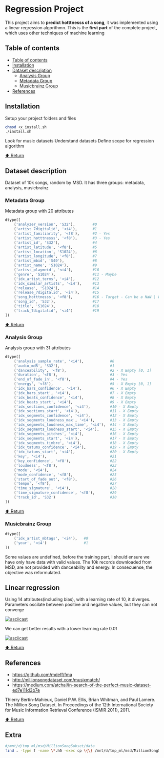 # Regression  Project

This project aims to **predict hotttnesss of a song**, it was implemented using a linear regression algorithmn. This is the **first part** of the complete project, which uses other techniques of machine learning

## Table of contents
* [Table of contents](#table-of-contents)
* [Installation](#installation)
* [Dataset description](#dataset-description)
  * [Analysis Group](#analysis-group)
  * [Metadata Group](#metadata-group)
  * [Musicbrainz Group](#musicbrainz-group)
* [References](#references)


## Installation
Setup your project folders and files

```bash
chmod +x install.sh
./install.sh
```

Look for music datasets
Understand datasets
Define scope for regression algorithm

[⬆️ Return](#table-of-contents)

## Dataset description

Dataset of 10k songs, random by MSD. It has three groups: metadata, analysis, musicbrainz

### Metadata Group
Metadata group with 20 attributes
```python
dtype([
    ('analyzer_version', 'S32'),        #0
    ('artist_7digitalid', '<i4'),       #1
    ('artist_familiarity', '<f8'),      #2 - Yes
    ('artist_hotttnesss', '<f8'),       #3 - Yes
    ('artist_id', 'S32'),               #4
    ('artist_latitude', '<f8'),         #5
    ('artist_location', 'S1024'),       #6
    ('artist_longitude', '<f8'),        #7
    ('artist_mbid', 'S40'),             #8
    ('artist_name', 'S1024'),           #9
    ('artist_playmeid', '<i4'),         #10
    ('genre', 'S1024'),                 #11 - Maybe
    ('idx_artist_terms', '<i4'),        #12
    ('idx_similar_artists', '<i4'),     #13
    ('release', 'S1024'),               #14
    ('release_7digitalid', '<i4'),      #15
    ('song_hotttnesss', '<f8'),         #16 - Target - Can be a NaN | Filter
    ('song_id', 'S32'),                 #17
    ('title', 'S1024'),                 #18
    ('track_7digitalid', '<i4')         #19
])
```
[⬆️ Return](#table-of-contents)

### Analysis Group
Analysis group with 31 attributes
```python
dtype([
    ('analysis_sample_rate', '<i4'),            #0
    ('audio_md5', 'S32'),                       #1
    ('danceability', '<f8'),                    #2 - X Empty [0, 1]
    ('duration', '<f8'),                        #3 - Yes
    ('end_of_fade_in', '<f8'),                  #4 - Yes
    ('energy', '<f8'),                          #5 - X Empty [0, 1]
    ('idx_bars_confidence', '<i4'),             #6 - X Empty
    ('idx_bars_start', '<i4'),                  #7 - X Empty
    ('idx_beats_confidence', '<i4'),            #8 - X Empty
    ('idx_beats_start', '<i4'),                 #9 - X Empty
    ('idx_sections_confidence', '<i4'),         #10 - X Empty
    ('idx_sections_start', '<i4'),              #11 - X Empty
    ('idx_segments_confidence', '<i4'),         #12 - X Empty
    ('idx_segments_loudness_max', '<i4'),       #13 - X Empty
    ('idx_segments_loudness_max_time', '<i4'),  #14 - X Empty
    ('idx_segments_loudness_start', '<i4'),     #15 - X Empty
    ('idx_segments_pitches', '<i4'),            #16 - X Empty
    ('idx_segments_start', '<i4'),              #17 - X Empty
    ('idx_segments_timbre', '<i4'),             #18 - X Empty
    ('idx_tatums_confidence', '<i4'),           #19 - X Empty
    ('idx_tatums_start', '<i4'),                #20 - X Empty
    ('key', '<i4'),                             #21
    ('key_confidence', '<f8'),                  #22
    ('loudness', '<f8'),                        #23
    ('mode', '<i4'),                            #24
    ('mode_confidence', '<f8'),                 #25
    ('start_of_fade_out', '<f8'),               #26
    ('tempo', '<f8'),                           #27
    ('time_signature', '<i4'),                  #28
    ('time_signature_confidence', '<f8'),       #29
    ('track_id', 'S32')                         #30
])
```

[⬆️ Return](#table-of-contents)
### Musicbrainz Group
```python
dtype([
    ('idx_artist_mbtags', '<i4'),   #0
    ('year', '<i4')                 #1
])
```

Some values are undefined, before the training part, I should ensure we have only have data with valid values. The 10k records downloaded from MSD, are not provided with danceability and energy. In consecuense, the objective was reformulated.

## Linear regression

Using 14 attributes(including bias), with a learning rate of 10, it diverges. Parameters oscilate between positive and negative values, but they can not converge

[![asciicast](https://asciinema.org/a/GMkg4hLF29ZpCEEFJvMMrJ0cW.svg)](https://asciinema.org/a/GMkg4hLF29ZpCEEFJvMMrJ0cW)


We can get better results with a lower learning rate 0.01

[![asciicast](https://asciinema.org/a/Ml9dJZwIKHalvsGOjlinwXqnn.svg)](https://asciinema.org/a/Ml9dJZwIKHalvsGOjlinwXqnn)

[⬆️ Return](#table-of-contents)
## References
* https://github.com/mdeff/fma
* http://millionsongdataset.com/musixmatch/
* https://medium.com/atchai/in-search-of-the-perfect-music-dataset-ed7e111d3b7e

Thierry Bertin-Mahieux, Daniel P.W. Ellis, Brian Whitman, and Paul Lamere. 
The Million Song Dataset. In Proceedings of the 12th International Society
for Music Information Retrieval Conference (ISMIR 2011), 2011.

[⬆️ Return](#table-of-contents)

## Extra
```bash
#/mnt/d/tmp_ml/msd/MillionSongSubset/data
find . -type f -name \*.h5 -exec cp \{\} /mnt/d/tmp_ml/msd/MillionSongSubset/tracks/ \;
```

